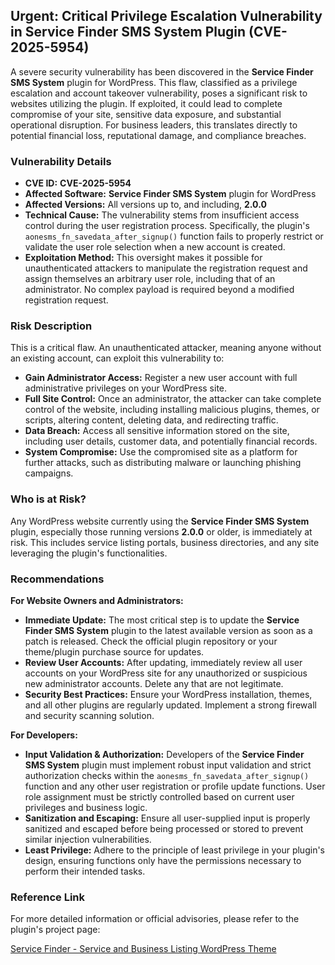 ## Urgent: Critical Privilege Escalation Vulnerability in Service Finder SMS System Plugin (CVE-2025-5954)

A severe security vulnerability has been discovered in the **Service Finder SMS System** plugin for WordPress. This flaw, classified as a privilege escalation and account takeover vulnerability, poses a significant risk to websites utilizing the plugin. If exploited, it could lead to complete compromise of your site, sensitive data exposure, and substantial operational disruption. For business leaders, this translates directly to potential financial loss, reputational damage, and compliance breaches.

### Vulnerability Details

*   **CVE ID:** **CVE-2025-5954**
*   **Affected Software:** **Service Finder SMS System** plugin for WordPress
*   **Affected Versions:** All versions up to, and including, **2.0.0**
*   **Technical Cause:** The vulnerability stems from insufficient access control during the user registration process. Specifically, the plugin's `aonesms_fn_savedata_after_signup()` function fails to properly restrict or validate the user role selection when a new account is created.
*   **Exploitation Method:** This oversight makes it possible for unauthenticated attackers to manipulate the registration request and assign themselves an arbitrary user role, including that of an administrator. No complex payload is required beyond a modified registration request.

### Risk Description

This is a critical flaw. An unauthenticated attacker, meaning anyone without an existing account, can exploit this vulnerability to:

*   **Gain Administrator Access:** Register a new user account with full administrative privileges on your WordPress site.
*   **Full Site Control:** Once an administrator, the attacker can take complete control of the website, including installing malicious plugins, themes, or scripts, altering content, deleting data, and redirecting traffic.
*   **Data Breach:** Access all sensitive information stored on the site, including user details, customer data, and potentially financial records.
*   **System Compromise:** Use the compromised site as a platform for further attacks, such as distributing malware or launching phishing campaigns.

### Who is at Risk?

Any WordPress website currently using the **Service Finder SMS System** plugin, especially those running versions **2.0.0** or older, is immediately at risk. This includes service listing portals, business directories, and any site leveraging the plugin's functionalities.

### Recommendations

**For Website Owners and Administrators:**

*   **Immediate Update:** The most critical step is to update the **Service Finder SMS System** plugin to the latest available version as soon as a patch is released. Check the official plugin repository or your theme/plugin purchase source for updates.
*   **Review User Accounts:** After updating, immediately review all user accounts on your WordPress site for any unauthorized or suspicious new administrator accounts. Delete any that are not legitimate.
*   **Security Best Practices:** Ensure your WordPress installation, themes, and all other plugins are regularly updated. Implement a strong firewall and security scanning solution.

**For Developers:**

*   **Input Validation & Authorization:** Developers of the **Service Finder SMS System** plugin must implement robust input validation and strict authorization checks within the `aonesms_fn_savedata_after_signup()` function and any other user registration or profile update functions. User role assignment must be strictly controlled based on current user privileges and business logic.
*   **Sanitization and Escaping:** Ensure all user-supplied input is properly sanitized and escaped before being processed or stored to prevent similar injection vulnerabilities.
*   **Least Privilege:** Adhere to the principle of least privilege in your plugin's design, ensuring functions only have the permissions necessary to perform their intended tasks.

### Reference Link

For more detailed information or official advisories, please refer to the plugin's project page:

[Service Finder - Service and Business Listing WordPress Theme](https://themeforest.net/item/service-finder-service-and-business-listing-wordpress-theme/15208793)